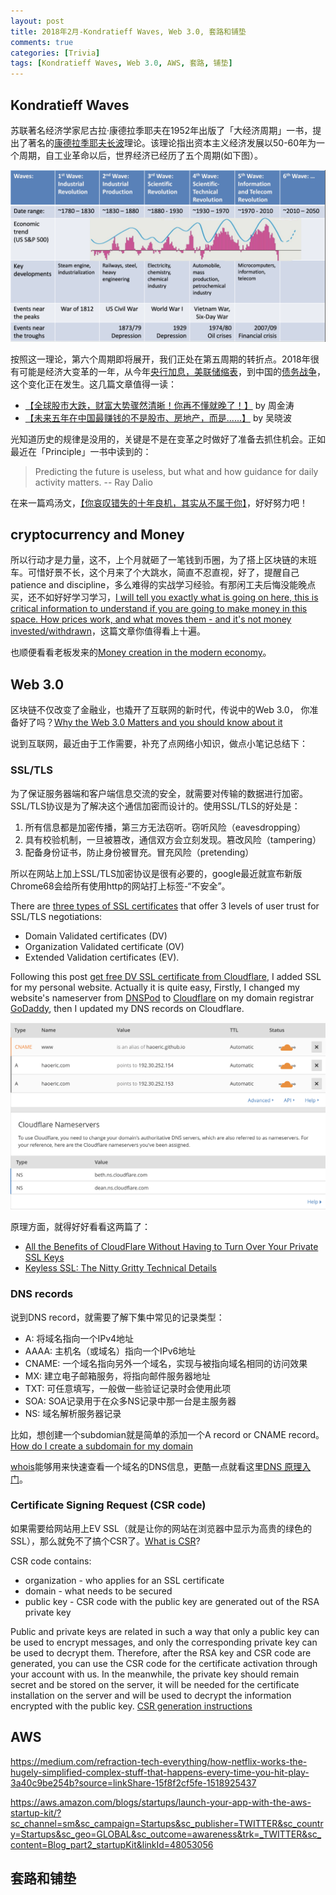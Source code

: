 ```yaml
---
layout: post
title: 2018年2月-Kondratieff Waves, Web 3.0, 套路和铺垫
comments: true
categories: [Trivia]
tags: [Kondratieff Waves, Web 3.0, AWS, 套路, 铺垫]
---
```



## Kondratieff Waves

苏联著名经济学家尼古拉·康德拉季耶夫在1952年出版了「大经济周期」一书，提出了著名的[康德拉季耶夫长波](http://www.wikiwand.com/zh/康德拉季耶夫长波)理论。该理论指出资本主义经济发展以50-60年为一个周期，自工业革命以后，世界经济已经历了五个周期(如下图）。

![](/images/2018_Feb/Kondratieff_wave_of_economy.png)

按照这一理论，第六个周期即将展开，我们正处在第五周期的转折点。2018年很有可能是经济大变革的一年，从今年[央行加息，美联储缩表](https://mp.weixin.qq.com/s/5F2xIzc7C4vXNQLTmJaDvQ)，到中国的[债务战争](https://asia.nikkei.com/Features/Cover-story/The-hidden-risks-of-China-s-war-on-debt)，这个变化正在发生。这几篇文章值得一读：

- [【全球股市大跌，财富大势骤然清晰！你再不懂就晚了！】](https://mp.weixin.qq.com/s/2VaKacBKYqKAhSBzIehS3g) by 周金涛      
- [【未来五年在中国最赚钱的不是股市、房地产，而是......】](https://mp.weixin.qq.com/s/bDyJ6CB26JeEBdtn88Pnuw) by 吴晓波  

光知道历史的规律是没用的，关键是不是在变革之时做好了准备去抓住机会。正如最近在「Principle」一书中读到的：

> Predicting the future is useless, but what and how guidance for daily activity matters.   -- Ray Dalio

在来一篇鸡汤文，[【你哀叹错失的十年良机，其实从不属于你】](https://mp.weixin.qq.com/s/2glY_Oqin9pubJ0nYT7r_w)，好好努力吧！


## cryptocurrency and Money

所以行动才是力量，这不，上个月就砸了一笔钱到币圈，为了搭上区块链的末班车。可惜好景不长，这个月来了个大跳水，简直不忍直视，好了，提醒自己patience and discipline，多么难得的实战学习经验。有那闲工夫后悔没能晚点买，还不如好好学习学习，[I will tell you exactly what is going on here, this is critical information to understand if you are going to make money in this space. How prices work, and what moves them - and it's not money invested/withdrawn](https://www.reddit.com/r/CryptoCurrency/comments/7vga1y/i_will_tell_you_exactly_what_is_going_on_here/?st=JDBJOLK7&sh=84ad7c07)，这篇文章你值得看上十遍。

也顺便看看老板发来的[Money creation in the modern economy](https://www.monetary.org/wp-content/uploads/2016/03/money-creation-in-the-modern-economy.pdf)。


## Web 3.0

区块链不仅改变了金融业，也撬开了互联网的新时代，传说中的Web 3.0， 你准备好了吗？[Why the Web 3.0 Matters and you should know about it](https://medium.com/@matteozago/why-the-web-3-0-matters-and-you-should-know-about-it-a5851d63c949)

说到互联网，最近由于工作需要，补充了点网络小知识，做点小笔记总结下：

### SSL/TLS

为了保证服务器端和客户端信息交流的安全，就需要对传输的数据进行加密。SSL/TLS协议是为了解决这个通信加密而设计的。使用SSL/TLS的好处是：

1. 所有信息都是加密传播，第三方无法窃听。窃听风险（eavesdropping）
2. 具有校验机制，一旦被篡改，通信双方会立刻发现。篡改风险（tampering）
3. 配备身份证书，防止身份被冒充。冒充风险（pretending）

所以在网站上加上SSL/TLS加密协议是很有必要的，google最近就宣布新版Chrome68会给所有使用http的网站打上标签-“不安全”。

There are [three types of SSL certificates](https://www.symantec.com/connect/blogs/types-ssl-certificates-choose-right-one) that offer 3 levels of user trust for SSL/TLS negotiations: 

* Domain Validated certificates (DV)
* Organization Validated certificate (OV)
* Extended Validation certificates (EV).

Following this post [get free DV SSL certificate from Cloudflare](https://medium.freecodecamp.org/free-https-c051ca570324), I added SSL for my personal website. Actually it is quite easy, Firstly, I changed my website's nameserver from [DNSPod](https://www.dnspod.cn) to [Cloudflare](https://www.cloudflare.com) on my domain registrar [GoDaddy](https://sg.godaddy.com), then I updated my DNS records on Cloudflare.

![](/images/2018_Feb/haoeric_DNS_records.png)

原理方面，就得好好看看这两篇了：

- [All the Benefits of CloudFlare Without Having to Turn Over Your Private SSL Keys](https://blog.cloudflare.com/announcing-keyless-ssl-all-the-benefits-of-cloudflare-without-having-to-turn-over-your-private-ssl-keys/)    
- [Keyless SSL: The Nitty Gritty Technical Details](https://blog.cloudflare.com/keyless-ssl-the-nitty-gritty-technical-details/)  


### DNS records

说到DNS record，就需要了解下集中常见的记录类型：

- A: 将域名指向一个IPv4地址    
- AAAA: 主机名（或域名）指向一个IPv6地址    
- CNAME: 一个域名指向另外一个域名，实现与被指向域名相同的访问效果     
- MX: 建立电子邮箱服务，将指向邮件服务器地址    
- TXT: 可任意填写，一般做一些验证记录时会使用此项    
- SOA: SOA记录用于在众多NS记录中那一台是主服务器    
- NS: 域名解析服务器记录   

比如，想创建一个subdomian就是简单的添加一个A record or CNAME record。[How do I create a subdomain for my domain](https://www.namecheap.com/support/knowledgebase/article.aspx/9776/2237/how-do-i-create-a-subdomain-for-my-domain)

[whois](https://who.is)能够用来快速查看一个域名的DNS信息，更酷一点就看这里[DNS 原理入门](http://www.ruanyifeng.com/blog/2016/06/dns.html)。


### Certificate Signing Request (CSR code) 

如果需要给网站用上EV SSL（就是让你的网站在浏览器中显示为高贵的绿色的SSL），那么就免不了搞个CSR了。[What is CSR](https://helpdesk.ssls.com/hc/en-us/articles/203226631-What-is-CSR-)? 

CSR code contains:

* organization - who applies for an SSL certificate
* domain - what needs to be secured
* public key - CSR code with the public key are generated out of the RSA private key

Public and private keys are related in such a way that only a public key can be used to encrypt messages, and only the corresponding private key can be used to decrypt them. Therefore, after the RSA key and CSR code are generated, you can use the CSR code for the certificate activation through your account with us. In the meanwhile, the private key should remain secret and be stored on the server, it will be needed for the certificate installation on the server and will be used to decrypt the information encrypted with the public key. [CSR generation instructions](https://helpdesk.ssls.com/hc/en-us/sections/201192032-CSR-generation-instructions)




## AWS 

https://medium.com/refraction-tech-everything/how-netflix-works-the-hugely-simplified-complex-stuff-that-happens-every-time-you-hit-play-3a40c9be254b?source=linkShare-15f8f2cf5fe-1518925437


https://aws.amazon.com/blogs/startups/launch-your-app-with-the-aws-startup-kit/?sc_channel=sm&sc_campaign=Startups&sc_publisher=TWITTER&sc_country=Startups&sc_geo=GLOBAL&sc_outcome=awareness&trk=_TWITTER&sc_content=Blog_part2_startupKit&linkId=48053056


## 套路和铺垫

